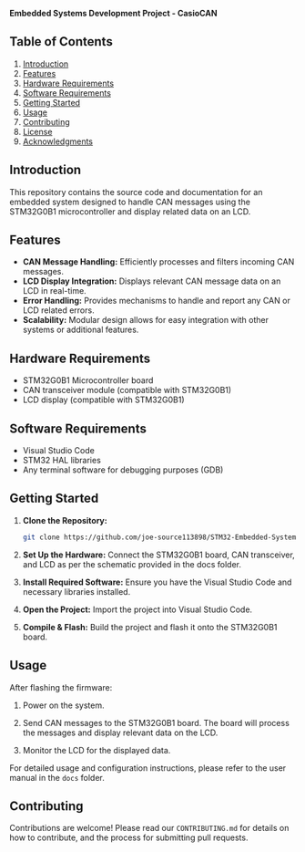 **Embedded Systems Development Project - CasioCAN**

## Table of Contents
1. [Introduction](#introduction)
2. [Features](#features)
3. [Hardware Requirements](#hardware-requirements)
4. [Software Requirements](#software-requirements)
5. [Getting Started](#getting-started)
6. [Usage](#usage)
7. [Contributing](#contributing)
8. [License](#license)
9. [Acknowledgments](#acknowledgments)

## Introduction

This repository contains the source code and documentation for an embedded system designed to handle CAN messages using the STM32G0B1 microcontroller and display related data on an LCD.

## Features

- **CAN Message Handling:** Efficiently processes and filters incoming CAN messages.
- **LCD Display Integration:** Displays relevant CAN message data on an LCD in real-time.
- **Error Handling:** Provides mechanisms to handle and report any CAN or LCD related errors.
- **Scalability:** Modular design allows for easy integration with other systems or additional features.

## Hardware Requirements

- STM32G0B1 Microcontroller board
- CAN transceiver module (compatible with STM32G0B1)
- LCD display (compatible with STM32G0B1)

## Software Requirements

- Visual Studio Code
- STM32 HAL libraries
- Any terminal software for debugging purposes (GDB)

## Getting Started

1. **Clone the Repository:**
   ```bash
   git clone https://github.com/joe-source113898/STM32-Embedded-Systems-Development.git

2. **Set Up the Hardware:** Connect the STM32G0B1 board, CAN transceiver, and LCD as per the schematic provided in the docs folder.
   
3. **Install Required Software:** Ensure you have the Visual Studio Code and necessary libraries installed.

4. **Open the Project:** Import the project into Visual Studio Code.
   
5. **Compile & Flash:** Build the project and flash it onto the STM32G0B1 board.

## Usage
After flashing the firmware:

1. Power on the system.

2. Send CAN messages to the STM32G0B1 board. The board will process the messages and display relevant data on the LCD.

3. Monitor the LCD for the displayed data.

For detailed usage and configuration instructions, please refer to the user manual in the ```docs``` folder.

## Contributing
Contributions are welcome! Please read our ```CONTRIBUTING.md``` for details on how to contribute, and the process for submitting pull requests.
